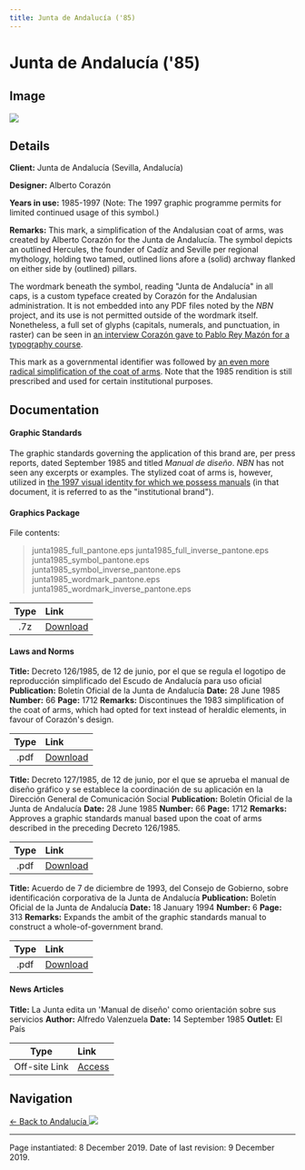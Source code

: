 ```yaml
---
title: Junta de Andalucía ('85)
---
```


# Junta de Andalucía ('85)

## Image

<img src="/assets/EU/ES/AN/AND85_pane.png" class="focus-image">

## Details

**Client:** Junta de Andalucía (Sevilla, Andalucía)

**Designer:** Alberto Corazón

**Years in use:** 1985-1997 (Note: The 1997 graphic programme permits for limited continued usage of this symbol.)

**Remarks:** This mark, a simplification of the Andalusian coat of arms, was created by Alberto Corazón for the Junta de Andalucía. The symbol depicts an outlined Hercules, the founder of Cadíz and Seville per regional mythology, holding two tamed, outlined lions afore a (solid) archway flanked on either side by (outlined) pillars.

The wordmark beneath the symbol, reading "Junta de Andalucía" in all caps, is a custom typeface created by Corazón for the Andalusian administration. It is not embedded into any PDF files noted by the *NBN* project, and its use is not permitted outside of the wordmark itself. Nonetheless, a full set of glyphs (capitals, numerals, and punctuation, in raster) can be seen in [an interview Corazón gave to Pablo Rey Mazón for a typography course](http://numeroteca.org/arquitectura_y_tipografia/entrevistas_alberto_corazon.htm).

This mark as a governmental identifier was followed by [an even more radical simplification of the coat of arms](AND97.html). Note that the 1985 rendition is still prescribed and used for certain institutional purposes.

## Documentation

#### Graphic Standards

The graphic standards governing the application of this brand are, per press reports, dated September 1985 and titled *Manual de diseño*. *NBN* has not seen any excerpts or examples. The stylized coat of arms is, however, utilized in [the 1997 visual identity for which we possess manuals](https://nationbrandingnow.com/eu/es/an/and97#Documentation) (in that document, it is referred to as the "institutional brand").

#### Graphics Package

File contents:
> junta1985_full_pantone.eps
> junta1985_full_inverse_pantone.eps
> junta1985_symbol_pantone.eps
> junta1985_symbol_inverse_pantone.eps
> junta1985_wordmark_pantone.eps
> junta1985_wordmark_inverse_pantone.eps

| Type | Link |
| :---: | :--- |
| .7z | [Download](/assets/EU/ES/AN/AND85/junta1985.7z) |

#### Laws and Norms
**Title:** Decreto 126/1985, de 12 de junio, por el que se regula el logotipo de reproducción simplificado del Escudo de Andalucía para uso oficial
**Publication:** Boletín Oficial de la Junta de Andalucía
**Date:** 28 June 1985 **Number:** 66 **Page:** 1712
**Remarks:** Discontinues the 1983 simplification of the coat of arms, which had opted for text instead of heraldic elements, in favour of Corazón's design.

| Type | Link |
| :---: | :--- |
| .pdf | [Download](/assets/EU/ES/AN/AND85/boja_66_1712.pdf) |

**Title:** Decreto 127/1985, de 12 de junio, por el que se aprueba el manual de diseño gráfico y se establece la coordinación de su aplicación en la Dirección General de Comunicación Social
**Publication:** Boletín Oficial de la Junta de Andalucía
**Date:** 28 June 1985 **Number:** 66 **Page:** 1712
**Remarks:** Approves a graphic standards manual based upon the coat of arms described in the preceding Decreto 126/1985.

| Type | Link |
| :---: | :--- |
| .pdf | [Download](/assets/EU/ES/AN/AND85/boja_66_1712.pdf) |

**Title:** Acuerdo de 7 de diciembre de 1993, del Consejo de Gobierno, sobre identificación corporativa de la Junta de Andalucía
**Publication:** Boletín Oficial de la Junta de Andalucía
**Date:** 18 January 1994 **Number:** 6 **Page:** 313
**Remarks:** Expands the ambit of the graphic standards manual to construct a whole-of-government brand.

| Type | Link |
| :---: | :--- |
| .pdf | [Download](/assets/EU/ES/AN/AND85/boja_6_313.pdf) |

#### News Articles
**Title:** La Junta edita un 'Manual de diseño' como orientación sobre sus servicios
**Author:** Alfredo Valenzuela
**Date:** 14 September 1985
**Outlet:** El País

| Type | Link |
| :---: | :--- |
| Off-site Link | [Access](https://elpais.com/diario/1985/09/14/espana/495496821_850215.html) |

## Navigation

[← Back to Andalucía <img src="/images/FlagKit/EU/ES/AN/AN@2x.png" class="flagkit">](../AN.html)

---

Page instantiated: 8 December 2019.
Date of last revision: 9 December 2019.